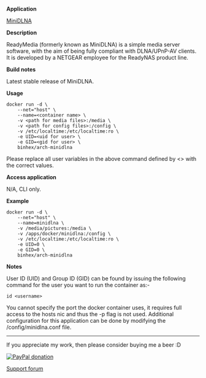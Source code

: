 **Application**

[MiniDLNA](http://minidlna.sourceforge.net/)

**Description**

ReadyMedia (formerly known as MiniDLNA) is a simple media server software, with the aim of being fully compliant with DLNA/UPnP-AV clients. It is developed by a NETGEAR employee for the ReadyNAS product line.

**Build notes**

Latest stable release of MiniDLNA.

**Usage**
```
docker run -d \
    --net="host" \
    --name=<container name> \
    -v <path for media files>:/media \
    -v <path for config files>:/config \
    -v /etc/localtime:/etc/localtime:ro \
    -e UID=<uid for user> \
    -e GID=<gid for user> \
    binhex/arch-minidlna
```

Please replace all user variables in the above command defined by <> with the correct values.

**Access application**

N/A, CLI only.

**Example**
```
docker run -d \
    --net="host" \
    --name=minidlna \
    -v /media/pictures:/media \
    -v /apps/docker/minidlna:/config \
    -v /etc/localtime:/etc/localtime:ro \
    -e UID=0 \
    -e GID=0 \
    binhex/arch-minidlna
```

**Notes**

User ID (UID) and Group ID (GID) can be found by issuing the following command for the user you want to run the container as:-

```
id <username>
```

You cannot specify the port the docker container uses, it requires full access to the hosts nic and thus the -p flag is not used. Additional configuration for this application can be done by modifying the /config/minidlna.conf file.
___
If you appreciate my work, then please consider buying me a beer  :D

[![PayPal donation](https://www.paypal.com/en_US/i/btn/btn_donate_SM.gif)](https://www.paypal.com/cgi-bin/webscr?cmd=_s-xclick&hosted_button_id=MM5E27UX6AUU4)

[Support forum](http://lime-technology.com/forum/index.php?topic=45841.0)